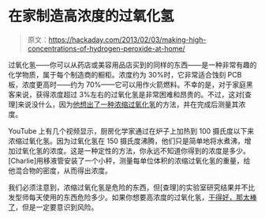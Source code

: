 # 在家制造高浓度的过氧化氢

> 原文：<https://hackaday.com/2013/02/03/making-high-concentrations-of-hydrogen-peroxide-at-home/>

过氧化氢——你可以从药店或美容用品店买到的同样的东西——是一种非常有趣的化学物质，属于每个制造商的橱柜。浓度约为 30%时，它非常适合蚀刻 PCB 板，浓度更高时——约为 70%——它可以用作火箭燃料。不幸的是，对于家庭黑客来说，获得浓度超过 3%左右的过氧化氢是非常困难和昂贵的。不过，这对[查理]来说没什么，因为[他想出了一种浓缩过氧化氢](http://topologicoceans.wordpress.com/2013/01/30/lablulz-densitometry-of-hydrogen-purr-oxide/)的方法，并在完成后测量其浓度。

YouTube 上有几个视频显示，厨房化学家通过在炉子上加热到 100 摄氏度以下来浓缩过氧化氢。因为过氧化氢在 150 摄氏度沸腾，他们只是简单地将水煮沸，增加过氧化氢的浓度。这是一种定性的方法，你永远不知道你得到的浓度是多少。[Charlie]用移液管安装了一个小秤，测量每单位体积的浓缩过氧化氢的重量，给他混合物的密度，从而得出浓度。

我们必须注意到，浓缩过氧化氢是危险的东西，但[查理]的实验室研究结果并不比发型师每天使用的东西危险多少。如果你想要高浓度的过氧化氢，[干得好，那太棒了](https://www.youtube.com/watch?v=JXwsRJzI8vE)，但是一定要意识到风险。